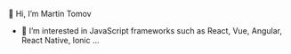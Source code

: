 👋 Hi, I’m Martin Tomov
- 👀 I’m interested in JavaScript frameworks such as React, Vue, Angular, React Native, Ionic ...

<!---
martin-tomov-dev/martin-tomov-dev is a ✨ special ✨ repository because its `README.md` (this file) appears on your GitHub profile.
You can click the Preview link to take a look at your changes.
--->
